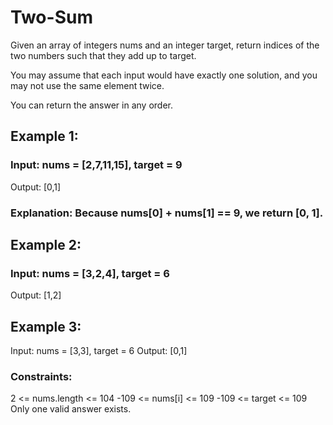 # Two-Sum
Given an array of integers nums and an integer target, return indices of the two numbers such that they add up to target.

You may assume that each input would have exactly one solution, and you may not use the same element twice.

You can return the answer in any order.

## Example 1:

### Input: nums = [2,7,11,15], target = 9
Output: [0,1]
### Explanation: Because nums[0] + nums[1] == 9, we return [0, 1].

## Example 2:

### Input: nums = [3,2,4], target = 6
Output: [1,2]
## Example 3:

Input: nums = [3,3], target = 6
Output: [0,1]

### Constraints:

2 <= nums.length <= 104
-109 <= nums[i] <= 109
-109 <= target <= 109
Only one valid answer exists.
